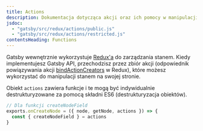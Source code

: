 ```yaml
---
title: Actions
description: Dokumentacja dotycząca akcji oraz ich pomocy w manipulacji stanem w Gatsby'm
jsdoc:
  - "gatsby/src/redux/actions/public.js"
  - "gatsby/src/redux/actions/restricted.js"
contentsHeading: Functions
---
```


Gatsby wewnętrznie wykorzystuje [Redux'a](http://redux.js.org) do zarządzania stanem. Kiedy implementujesz Gatsby API, przechodzisz przez zbiór akcji (odpowiednik powiązywania akcji [bindActionCreators](https://redux.js.org/api/bindactioncreators/) w Redux), które możesz wykorzystać do manipulacji stanem na swojej stronie.

Obiekt `actions` zawiera funkcje i te mogą być indywidualnie destrukturyzowane za pomocą składni ES6 (destrukturyzacja obiektów).

```javascript
// Dla funkcji createNodeField
exports.onCreateNode = ({ node, getNode, actions }) => {
  const { createNodeField } = actions
}
```
